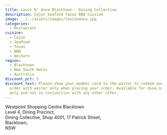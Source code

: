 ```yaml
---
title: Louis N’ Anna Blacktown - Dining Collective
description: Cajun Seafood Texas BBQ Cuisine
image: ../../assets/images/louisnanna.jpg
categories:
  - Restaurant
cuisine:
  - Cajun
  - Seafood
  - Texas
  - BBQ
  - Western
region:
  - Blacktown
  - New South Wales
  - Australia
discount_pct: 5
discount_text: Please show your member card to the waiter to redeem and must
  order with waiter only when placing your order. Available for dine-in service
  only and not in conjunction with any other offer.
---
```


Westpoint Shopping Centre Blacktown\
Level 4, Dining Precinct,\
Dining Collective,
Shop 4001, 17 Patrick Street,\
Blacktown,\
NSW
